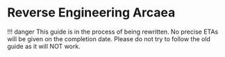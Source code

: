 # Reverse Engineering Arcaea

!!! danger
    This guide is in the process of being rewritten. No precise ETAs will be given on the completion date. Please do not try to follow the old guide as it will NOT work.